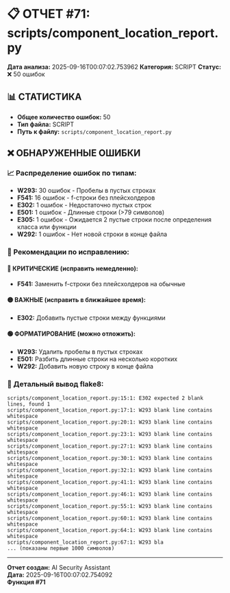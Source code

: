 # 📋 ОТЧЕТ #71: scripts/component_location_report.py

**Дата анализа:** 2025-09-16T00:07:02.753962
**Категория:** SCRIPT
**Статус:** ❌ 50 ошибок

## 📊 СТАТИСТИКА

- **Общее количество ошибок:** 50
- **Тип файла:** SCRIPT
- **Путь к файлу:** `scripts/component_location_report.py`

## ❌ ОБНАРУЖЕННЫЕ ОШИБКИ

### 📈 Распределение ошибок по типам:

- **W293:** 30 ошибок - Пробелы в пустых строках
- **F541:** 16 ошибок - f-строки без плейсхолдеров
- **E302:** 1 ошибок - Недостаточно пустых строк
- **E501:** 1 ошибок - Длинные строки (>79 символов)
- **E305:** 1 ошибок - Ожидается 2 пустые строки после определения класса или функции
- **W292:** 1 ошибок - Нет новой строки в конце файла

### 🎯 Рекомендации по исправлению:

#### 🔴 КРИТИЧЕСКИЕ (исправить немедленно):
- **F541:** Заменить f-строки без плейсхолдеров на обычные

#### 🟡 ВАЖНЫЕ (исправить в ближайшее время):
- **E302:** Добавить пустые строки между функциями

#### 🟢 ФОРМАТИРОВАНИЕ (можно отложить):
- **W293:** Удалить пробелы в пустых строках
- **E501:** Разбить длинные строки на несколько коротких
- **W292:** Добавить новую строку в конце файла

### 📝 Детальный вывод flake8:

```
scripts/component_location_report.py:15:1: E302 expected 2 blank lines, found 1
scripts/component_location_report.py:17:1: W293 blank line contains whitespace
scripts/component_location_report.py:20:1: W293 blank line contains whitespace
scripts/component_location_report.py:23:1: W293 blank line contains whitespace
scripts/component_location_report.py:27:1: W293 blank line contains whitespace
scripts/component_location_report.py:30:1: W293 blank line contains whitespace
scripts/component_location_report.py:32:1: W293 blank line contains whitespace
scripts/component_location_report.py:41:1: W293 blank line contains whitespace
scripts/component_location_report.py:46:1: W293 blank line contains whitespace
scripts/component_location_report.py:55:1: W293 blank line contains whitespace
scripts/component_location_report.py:60:1: W293 blank line contains whitespace
scripts/component_location_report.py:64:1: W293 blank line contains whitespace
scripts/component_location_report.py:67:1: W293 bla
... (показаны первые 1000 символов)
```

---
**Отчет создан:** AI Security Assistant  
**Дата:** 2025-09-16T00:07:02.754092  
**Функция #71**
